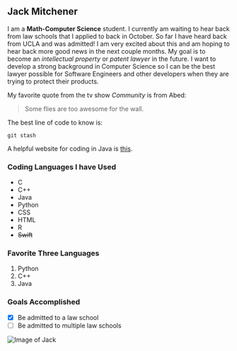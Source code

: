## Jack Mitchener
I am a **Math-Computer Science** student. I currently am waiting to hear back from law schools that I applied to back in October. So far I have heard back from UCLA and was admitted! I am very excited about this and am hoping to hear back more good news in the next couple months. My goal is to become an  _intellectual property_  or  _patent lawyer_  in the future. I want to develop a strong background in Computer Science so I can be the best lawyer possible for Software Engineers and other developers when they are trying to protect their products. 

My favorite quote from the tv show _Community_  is from Abed:
> Some flies are too awesome for the wall.


The best line of code to know is:

```
git stash
```

A helpful website for coding in Java is [this](https://docs.oracle.com/javase/7/docs/api/java/lang/String.html).

### Coding Languages I have Used
- C
- C++
- Java
- Python
- CSS
- HTML
- R
- ~~Swift~~

### Favorite Three Languages
1. Python
2. C++
3. Java

### Goals Accomplished
- [x] Be admitted to a law school
- [ ] Be admitted to multiple law schools

![Image of Jack](images/110_Photo.png)
